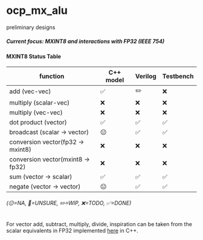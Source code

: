 # ocp_mx_alu
preliminary designs

##### Current focus: MXINT8 and interactions with FP32 (IEEE 754)

#### MXINT8 Status Table 

| function                      | C++ model |Verilog | Testbench    |
| --------                      | -------   |------- | -------- |
| add (vec-vec)                  | ✅       | ✏️     | ❌     |
| multiply (scalar-vec)             | ❌       | ❌     | ❌     |
| multiply (vec-vec)             | ❌       | ❌     | ❌     |
| dot product (vector)    | ✅       | ✅     | ✅     |
| broadcast (scalar -> vector)  | 😐       | ✅     | ✅     |
| conversion vector(fp32 -> mxint8) | ❌       | ❌     | ❌     |
| conversion vector(mxint8 -> fp32) | ❌       | ❌     | ❌     |
| sum (vector -> scalar)        | ✅       | ✅      | ✅     |
| negate (vector -> vector)     | 😐       | ✅     | ✅     |
###### (😐=NA, 🤔=UNSURE, ✏️=WIP, ❌=TODO, ✅=DONE)

For vector add, subtract, multiply, divide, inspiration can be taken from the scalar equivalents in FP32 implemented [here](https://github.com/pncel/float_by_hand) in C++.

